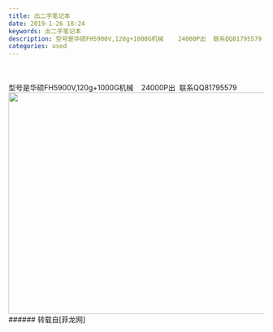 ```yaml
---
title: 出二手笔记本
date: 2019-1-26 18:24
keywords: 出二手笔记本
description: 型号是华硕FH5900V,120g+1000G机械    24000P出  联系QQ81795579  
categories: used
---
```

<td class="t_f" id="postmessage_2810816">

<br/>
<br/>
型号是华硕FH5900V,120g+1000G机械    24000P出  联系QQ81795579 <img alt="" border="0" class="zoom" data-cf-modified-010dd82b8ba9eb406dd68e6d-="" file="http://www.flw.ph/data/attachment/forum/201901/26/182038ulngxgmnwpv9avzr.png.thumb.jpg" height="436" id="aimg_l3MCA" onclick="" onmouseover="" src="http://www.flw.ph/data/attachment/forum/201901/26/182038ulngxgmnwpv9avzr.png.thumb.jpg" width="650"/> <br/>
</td>
###### 转载自[菲龙网]